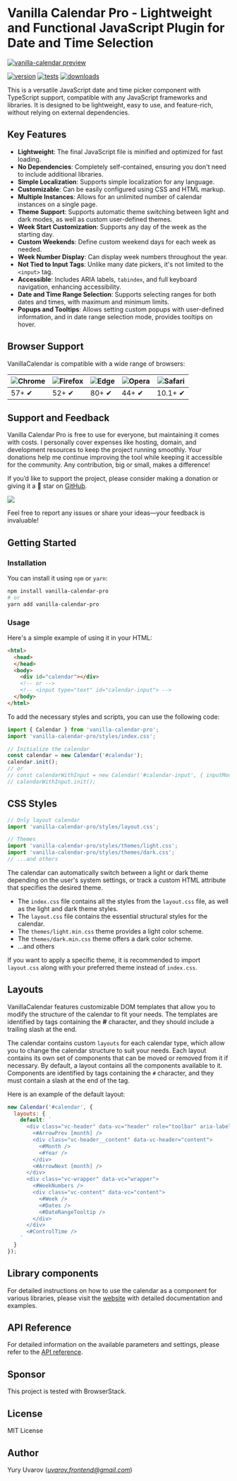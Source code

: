 # Vanilla Calendar Pro - Lightweight and Functional JavaScript Plugin for Date and Time Selection

[![vanilla-calendar preview](https://vanilla-calendar.pro/vanilla-calendar-preview-v3.png?v1)](https://vanilla-calendar.pro)

[![version](https://img.shields.io/npm/v/vanilla-calendar-pro.svg)](https://npmjs.com/package/vanilla-calendar-pro)
[![tests](https://github.com/uvarov-frontend/vanilla-calendar/actions/workflows/pull_request.yml/badge.svg)](https://github.com/uvarov-frontend/vanilla-calendar/actions/workflows/pull_request.yml)
[![downloads](https://img.shields.io/npm/dm/vanilla-calendar-pro.svg)](https://npmjs.com/package/vanilla-calendar-pro)

This is a versatile JavaScript date and time picker component with TypeScript support, compatible with any JavaScript frameworks and libraries. It is designed to be lightweight, easy to use, and feature-rich, without relying on external dependencies.

## Key Features

- **Lightweight**: The final JavaScript file is minified and optimized for fast loading.
-  **No Dependencies**: Completely self-contained, ensuring you don't need to include additional libraries.
- **Simple Localization**: Supports simple localization for any language.
- **Customizable**: Can be easily configured using CSS and HTML markup.
- **Multiple Instances**: Allows for an unlimited number of calendar instances on a single page.
- **Theme Support**: Supports automatic theme switching between light and dark modes, as well as custom user-defined themes.
- **Week Start Customization**: Supports any day of the week as the starting day.
- **Custom Weekends**: Define custom weekend days for each week as needed.
- **Week Number Display**: Can display week numbers throughout the year.
- **Not Tied to Input Tags**: Unlike many date pickers, it's not limited to the `<input>` tag.
- **Accessible**: Includes ARIA labels, `tabindex`, and full keyboard navigation, enhancing accessibility.
- **Date and Time Range Selection**: Supports selecting ranges for both dates and times, with maximum and minimum limits.
- **Popups and Tooltips**: Allows setting custom popups with user-defined information, and in date range selection mode, provides tooltips on hover.

## Browser Support

VanillaCalendar is compatible with a wide range of browsers:

![Chrome](https://raw.githubusercontent.com/alrra/browser-logos/master/src/chrome/chrome_48x48.png) | ![Firefox](https://raw.githubusercontent.com/alrra/browser-logos/master/src/firefox/firefox_48x48.png) | ![Edge](https://raw.githubusercontent.com/alrra/browser-logos/master/src/edge/edge_48x48.png) | ![Opera](https://raw.githubusercontent.com/alrra/browser-logos/master/src/opera/opera_48x48.png) | ![Safari](https://raw.githubusercontent.com/alrra/browser-logos/master/src/safari/safari_48x48.png)
--- | --- | --- | --- | --- |
57+ ✔ | 52+ ✔ | 80+ ✔ | 44+ ✔ | 10.1+ ✔ |

## Support and Feedback

Vanilla Calendar Pro is free to use for everyone, but maintaining it comes with costs. I personally cover expenses like hosting, domain, and development resources to keep the project running smoothly. Your donations help me continue improving the tool while keeping it accessible for the community. Any contribution, big or small, makes a difference!

If you’d like to support the project, please consider making a donation or giving it a 🌟 star on [GitHub](https://github.com/uvarov-frontend/vanilla-calendar-pro).

[![](https://www.paypalobjects.com/en_US/i/btn/btn_donateCC_LG.gif)](https://ko-fi.com/uvarov_frontend)

Feel free to report any issues or share your ideas—your feedback is invaluable!

## Getting Started

### Installation

You can install it using `npm` or `yarn`:

```sh
npm install vanilla-calendar-pro
# or
yarn add vanilla-calendar-pro
```

### Usage

Here's a simple example of using it in your HTML:

```html
<html>
  <head>
  </head>
  <body>
    <div id="calendar"></div>
    <!-- or -->
    <!-- <input type="text" id="calendar-input"> -->
  </body>
</html>
```

To add the necessary styles and scripts, you can use the following code:

```js
import { Calendar } from 'vanilla-calendar-pro';
import 'vanilla-calendar-pro/styles/index.css';

// Initialize the calendar
const calendar = new Calendar('#calendar');
calendar.init();
// or
// const calendarWithInput = new Calendar('#calendar-input', { inputMode: true });
// calendarWithInput.init();
```

## CSS Styles

```js
// Only layout calendar
import 'vanilla-calendar-pro/styles/layout.css';

// Themes
import 'vanilla-calendar-pro/styles/themes/light.css';
import 'vanilla-calendar-pro/styles/themes/dark.css';
// ...and others
```

The calendar can automatically switch between a light or dark theme depending on the user's system settings, or track a custom HTML attribute that specifies the desired theme.

- The `index.css` file contains all the styles from the `layout.css` file, as well as the light and dark theme styles.
- The `layout.css` file contains the essential structural styles for the calendar.
- The `themes/light.min.css` theme provides a light color scheme.
- The `themes/dark.min.css` theme offers a dark color scheme.
- ...and others

If you want to apply a specific theme, it is recommended to import `layout.css` along with your preferred theme instead of `index.css`.

## Layouts

VanillaCalendar features customizable DOM templates that allow you to modify the structure of the calendar to fit your needs. The templates are identified by tags containing the **#** character, and they should include a trailing slash at the end.

The calendar contains custom `layouts` for each calendar type, which allow you to change the calendar structure to suit your needs.
Each layout contains its own set of components that can be moved or removed from it if necessary. By default, a layout contains all the components available to it.
Components are identified by tags containing the `#` character, and they must contain a slash at the end of the tag.

Here is an example of the default layout:

```js
new Calendar('#calendar', {
  layouts: {
    default: `
      <div class="vc-header" data-vc="header" role="toolbar" aria-label="Calendar Navigation">
        <#ArrowPrev [month] />
        <div class="vc-header__content" data-vc-header="content">
          <#Month />
          <#Year />
        </div>
        <#ArrowNext [month] />
      </div>
      <div class="vc-wrapper" data-vc="wrapper">
        <#WeekNumbers />
        <div class="vc-content" data-vc="content">
          <#Week />
          <#Dates />
          <#DateRangeTooltip />
        </div>
      </div>
      <#ControlTime />
    `
  }
});
```

## Library components

For detailed instructions on how to use the calendar as a component for various libraries, please visit the [website](https://vanilla-calendar.pro/docs/learn) with detailed documentation and examples.

## API Reference

For detailed information on the available parameters and settings, please refer to the [API reference](https://vanilla-calendar.pro/docs/reference).

## Sponsor

This project is tested with BrowserStack.

## License

MIT License

## Author

Yury Uvarov (*uvarov.frontend@gmail.com*)

